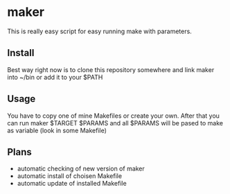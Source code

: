 # maker
This is really easy script for easy running make with parameters.

## Install
Best way right now is to clone this repository somewhere and link maker into ~/bin or add it to your $PATH

## Usage
You have to copy one of mine Makefiles or create your own. After that you can run maker $TARGET $PARAMS and all $PARAMS will be pased to make as variable (look in some Makefile)

## Plans
 - automatic checking of new version of maker
 - automatic install of choisen Makefile
 - automatic update of installed Makefile
